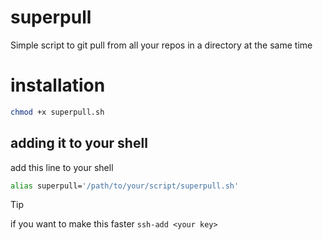 # superpull
Simple script to git pull from all your repos in a directory at the same time

# installation
```bash
chmod +x superpull.sh
```

 ## adding it to your shell
 add this line to your shell

 ```bash
alias superpull='/path/to/your/script/superpull.sh'
```

> [!tip]
> if you want to make this faster `ssh-add <your key>`
